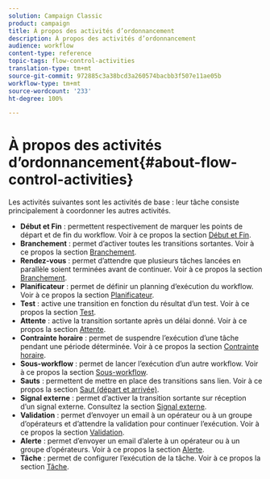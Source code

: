 ```yaml
---
solution: Campaign Classic
product: campaign
title: À propos des activités d’ordonnancement
description: À propos des activités d’ordonnancement
audience: workflow
content-type: reference
topic-tags: flow-control-activities
translation-type: tm+mt
source-git-commit: 972885c3a38bcd3a260574bacbb3f507e11ae05b
workflow-type: tm+mt
source-wordcount: '233'
ht-degree: 100%

---
```



# À propos des activités d’ordonnancement{#about-flow-control-activities}

Les activités suivantes sont les activités de base : leur tâche consiste principalement à coordonner les autres activités.

* **Début et Fin** : permettent respectivement de marquer les points de départ et de fin du workflow. Voir à ce propos la section [Début et Fin](../../workflow/using/start-and-end.md).
* **Branchement** : permet d’activer toutes les transitions sortantes. Voir à ce propos la section [Branchement](../../workflow/using/fork.md).
* **Rendez-vous** : permet d’attendre que plusieurs tâches lancées en parallèle soient terminées avant de continuer. Voir à ce propos la section [Branchement](../../workflow/using/fork.md).
* **Planificateur** : permet de définir un planning d’exécution du workflow. Voir à ce propos la section [Planificateur](../../workflow/using/scheduler.md).
* **Test** : active une transition en fonction du résultat d’un test. Voir à ce propos la section [Test](../../workflow/using/test.md).
* **Attente** : active la transition sortante après un délai donné. Voir à ce propos la section [Attente](../../workflow/using/wait.md).
* **Contrainte horaire** : permet de suspendre l’exécution d’une tâche pendant une période déterminée. Voir à ce propos la section [Contrainte horaire](../../workflow/using/time-constraint.md).
* **Sous-workflow** : permet de lancer l’exécution d’un autre workflow. Voir à ce propos la section [Sous-workflow](../../workflow/using/sub-workflow.md).
* **Sauts** : permettent de mettre en place des transitions sans lien. Voir à ce propos la section [Saut (départ et arrivée)](../../workflow/using/jump--start-point-and-end-point-.md).
* **Signal externe** : permet d’activer la transition sortante sur réception d’un signal externe. Consultez la section [Signal externe](../../workflow/using/external-signal.md).
* **Validation** : permet d’envoyer un email à un opérateur ou à un groupe d’opérateurs et d’attendre la validation pour continuer l’exécution. Voir à ce propos la section [Validation](../../workflow/using/approval.md).
* **Alerte** : permet d’envoyer un email d’alerte à un opérateur ou à un groupe d’opérateurs. Voir à ce propos la section [Alerte](../../workflow/using/alert.md).
* **Tâche** : permet de configurer l’exécution de la tâche. Voir à ce propos la section [Tâche](../../workflow/using/task.md).

